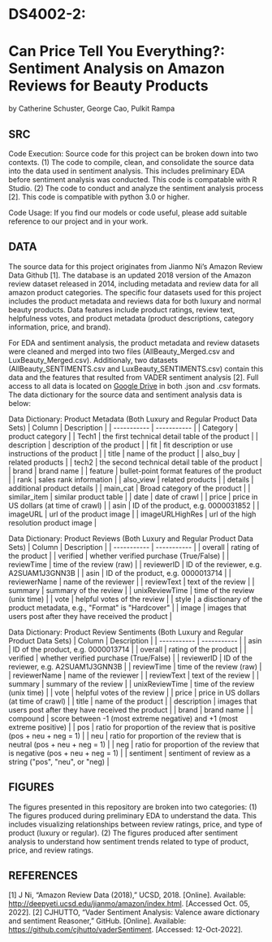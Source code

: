 # DS4002-2: 
# Can Price Tell You Everything?: Sentiment Analysis on Amazon Reviews for Beauty Products
by Catherine Schuster, George Cao, Pulkit Rampa

## SRC

Code Execution:
Source code for this project can be broken down into two contexts. (1) The code to compile, clean, and consolidate the source data into the data used in sentiment analysis. This includes preliminary EDA before sentiment analysis was conducted. This code is compatable with R Studio. (2) The code to conduct and analyze the sentiment analysis process [2]. This code is compatible with python 3.0 or higher.

Code Usage:
If you find our models or code useful, please add suitable reference to our project and in your work.

## DATA

The source data for this project originates from Jianmo Ni’s Amazon Review Data Github [1]. The database is an updated 2018 version of the Amazon review dataset released in 2014, including metadata and review data for all amazon product categories. The specific four datasets used for this project includes the product metadata and reviews data for both luxury and normal beauty products. Data features include product ratings, review text, helpfulness votes, and product metadata (product descriptions, category information, price, and brand). 

For EDA and sentiment analysis, the product metadata and review datasets were cleaned and merged into two files (AllBeauty_Merged.csv and LuxBeauty_Merged.csv). Additionaly, two datasets (AllBeauty_SENTIMENTS.csv and LuxBeauty_SENTIMENTS.csv) contain this data and the features that resulted from VADER sentiment analysis [2]. Full access to all data is located on [Google Drive](https://drive.google.com/drive/folders/1c7KIYtGGA-7gxoceWI1QzwiTHkDHpakx?usp=sharing) in both .json and .csv formats. The data dictionary for the source data and sentiment analysis data is below:

Data Dictionary: Product Metadata (Both Luxury and Regular Product Data Sets)
| Column      | Description |
| ----------- | ----------- |
| Category      | product category       |
| Tech1   | the first technical detail table of the product        |
| description   | description of the product        |
| fit   | fit description or use instructions of the product        |
| title   | name of the product        |
| also_buy   | related products        |
| tech2   | the second technical detail table of the product        |
| brand   | brand name        |
| feature   | bullet-point format features of the product       |
| rank   | sales rank information        |
| also_view   | related products        |
| details   | additional product details        |
| main_cat   | Broad category of the product        |
| similar_item   | similar product table        |
| date   | date of crawl        |
| price   | price in US dollars (at time of crawl)        |
| asin   | ID of the product, e.g. 0000031852        |
| imageURL   | url of the product image        |
| imageURLHighRes   | url of the high resolution product image        |

Data Dictionary: Product Reviews (Both Luxury and Regular Product Data Sets)
| Column      | Description |
| ----------- | ----------- |
| overall      | rating of the product       |
| verified   | whether verified purchase (True/False)     |
| reviewTime   | time of the review (raw)        |
| reviewerID   | ID of the reviewer, e.g. A2SUAM1J3GNN3B        |
| asin   | ID of the product, e.g. 0000013714        |
| reviewerName   | name of the reviewer        |
| reviewText   | text of the review        |
| summary   | summary of the review        |
| unixReviewTime   | time of the review (unix time)        |
| vote   | helpful votes of the review       |
| style   | a disctionary of the product metadata, e.g., "Format" is "Hardcover"       |
| image   | images that users post after they have received the product        |

Data Dictionary: Product Review Sentiments (Both Luxury and Regular Product Data Sets)
| Column      | Description |
| ----------- | ----------- |
| asin      | ID of the product, e.g. 0000013714       |
| overall   | rating of the product     |
| verified   | whether verified purchase (True/False)        |
| reviewerID   | ID of the reviewer, e.g. A2SUAM1J3GNN3B        |
| reviewTime   | time of the review (raw)        |
| reviewerName   | name of the reviewer        |
| reviewText   | text of the review        |
| summary   | summary of the review        |
| unixReviewTime   | time of the review (unix time)        |
| vote   | helpful votes of the review       |
| price   | price in US dollars (at time of crawl)       |
| title   | name of the product         |
| description   | images that users post after they have received the product        |
| brand   | brand name         |
| compound   | score between -1 (most extreme negative) and +1 (most extreme positive)        |
| pos   | ratio for proportion of the review that is positive (pos + neu + neg = 1)       |
| neu   | ratio for proportion of the review that is neutral  (pos + neu + neg = 1)      |
| neg   | ratio for proportion of the review that is negative  (pos + neu + neg = 1)      |
| sentiment   | sentiment of review as a string  ("pos", "neu", or "neg)    |

## FIGURES
The figures presented in this repository are broken into two categories: (1) The figures produced during preliminary EDA to understand the data. This includes visualizing relationships between review ratings, price, and type of product (luxury or regular). (2) The figures produced after sentiment analysis to understand how sentiment trends related to type of product, price, and review ratings.

## REFERENCES

[1] J Ni, “Amazon Review Data (2018),” UCSD, 2018. [Online]. Available: http://deepyeti.ucsd.edu/jianmo/amazon/index.html. [Accessed Oct. 05, 2022].
[2] CJHUTTO, “Vader Sentiment Analysis: Valence aware dictionary and sentiment Reasoner,” GitHub. [Online]. Available: https://github.com/cjhutto/vaderSentiment. [Accessed: 12-Oct-2022].
